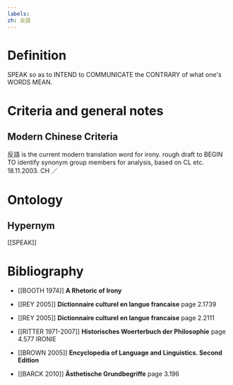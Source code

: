 ```yaml
---
labels: 
zh: 反語
---
```


# Definition
SPEAK so as to INTEND to COMMUNICATE the CONTRARY of what one's WORDS MEAN.
# Criteria and general notes
## Modern Chinese Criteria
反語 is the current modern translation word for irony.
rough draft to BEGIN TO identify synonym group members for analysis, based on CL etc. 18.11.2003. CH ／
# Ontology

## Hypernym
[[SPEAK]]
# Bibliography
- [[BOOTH 1974]]
**A Rhetoric of Irony** 

- [[REY 2005]]
**Dictionnaire culturel en langue francaise** page 2.1739

- [[REY 2005]]
**Dictionnaire culturel en langue francaise** page 2.2111

- [[RITTER 1971-2007]]
**Historisches Woerterbuch der Philosophie** page 4.577
IRONIE
- [[BROWN 2005]]
**Encyclopedia of Language and Linguistics. Second Edition** 

- [[BARCK 2010]]
**Ästhetische Grundbegriffe** page 3.196
